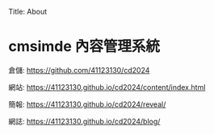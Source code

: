 Title: About

# cmsimde 內容管理系統

倉儲: <a href="https://github.com/41123130/cd2024">https://github.com/41123130/cd2024</a>

網站: <a href="https://41123130.github.io/cd2024/content/index.html">https://41123130.github.io/cd2024/content/index.html</a>

簡報: <a href="https://41123130.github.io/cd2024/reveal/">https://41123130.github.io/cd2024/reveal/</a>

網誌: <a href="https://41123130.github.io/cd2024/blog/">https://41123130.github.io/cd2024/blog/</a>








